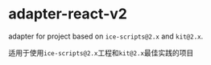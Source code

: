 # adapter-react-v2

adapter for project based on `ice-scripts@2.x` and  `kit@2.x`.

适用于使用`ice-scripts@2.x`工程和`kit@2.x`最佳实践的项目

